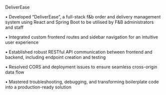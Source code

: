 DeliverEase

• Developed “DeliverEase”, a full-stack f&b order and delivery management system using React and Spring Boot to be utilised by F&B administrators and staff

• Integrated custom frontend routes and sidebar navigation for an intuitive user experience

• Established robust RESTful API communication between frontend and backend, including endpoint creation and testing

• Resolved CORS and deployment issues to ensure seamless cross-origin data flow

• Mastered troubleshooting, debugging, and transforming boilerplate code into a production-ready solution
